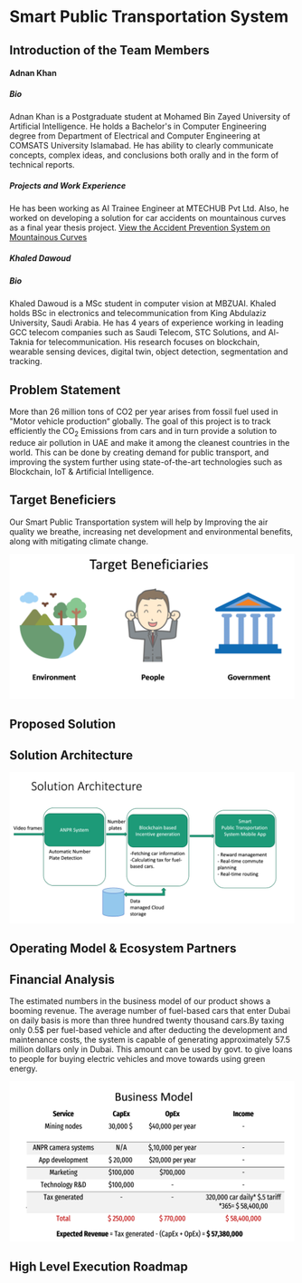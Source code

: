 # Smart Public Transportation System


## Introduction of the Team Members
#### Adnan Khan
##### Bio
Adnan Khan is a Postgraduate student at Mohamed Bin Zayed University of Artificial Intelligence. He holds a Bachelor's in Computer Engineering degree from Department of Electrical and Computer Engineering at COMSATS University Islamabad. He has ability to clearly communicate concepts, complex ideas, and conclusions both orally and in the form of technical reports.
##### Projects and Work Experience
He has been working as AI Trainee Engineer at MTECHUB Pvt Ltd. Also, he worked on developing a solution for car accidents on mountainous curves as a final year thesis project. [View the Accident Prevention System on Mountainous Curves](https://drive.google.com/file/d/1hiR9v_JrJuvQYEEBxlj14B1H2r4USp6l/view)

##### Khaled Dawoud
##### Bio
Khaled Dawoud is a MSc student in computer vision at MBZUAI. Khaled holds BSc in electronics and telecommunication from King Abdulaziz University, Saudi Arabia. He has 4 years of experience working in leading GCC telecom companies such as Saudi Telecom, STC Solutions, and Al-Taknia for telecommunication. His research focuses on blockchain, wearable sensing devices, digital twin, object detection, segmentation and tracking.

## Problem Statement
More than 26 million tons of CO2 per year arises from fossil fuel used in "Motor vehicle production“ globally. The goal of this project is to track efficiently the CO<sub>2</sub> Emissions from cars and in turn provide a solution to reduce air pollution in UAE and make it among the cleanest countries in the world. This can be done by creating demand for public transport, and improving the system further using state-of-the-art technologies such as Blockchain, IoT & Artificial Intelligence.

## Target Beneficiers

Our Smart Public Transportation system will help by Improving the air quality we breathe, increasing net development and environmental benefits, along with mitigating climate change.

![alt text](https://github.com/Adnan-Khan7/Sustainability-Challenge/blob/main/Images/target_beneficiaries.png)

## Proposed Solution

## Solution Architecture

![alt text](https://github.com/Adnan-Khan7/Sustainability-Challenge/blob/main/Images/Solution_architecture.png)

## Operating Model & Ecosystem Partners
## Financial Analysis
The estimated numbers in the business model of our product shows a booming revenue. The average number of fuel-based cars that enter Dubai on daily basis is more than three hundred twenty thousand cars.By taxing only 0.5$ per fuel-based vehicle and after deducting the development and maintenance costs, the system is capable of generating approximately 57.5 million dollars only in Dubai. This amount can be used by govt. to give loans to people for buying electric vehicles and move towards using green energy.

![alt text](https://github.com/Adnan-Khan7/Sustainability-Challenge/blob/main/Images/business_model.png)

## High Level Execution Roadmap
